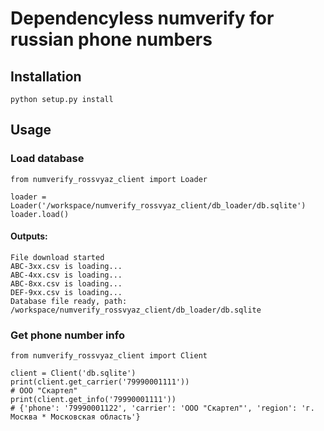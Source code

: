# Dependencyless numverify for russian phone numbers
## Installation
```
python setup.py install
```
## Usage

### Load database
```
from numverify_rossvyaz_client import Loader

loader = Loader('/workspace/numverify_rossvyaz_client/db_loader/db.sqlite')
loader.load()
```
#### Outputs:
```
File download started
ABC-3xx.csv is loading...
ABC-4xx.csv is loading...
ABC-8xx.csv is loading...
DEF-9xx.csv is loading...
Database file ready, path: /workspace/numverify_rossvyaz_client/db_loader/db.sqlite
```
### Get phone number info
```
from numverify_rossvyaz_client import Client

client = Client('db.sqlite')
print(client.get_carrier('79990001111'))
# ООО "Скартел"
print(client.get_info('79990001111'))
# {'phone': '79990001122', 'carrier': 'ООО "Скартел"', 'region': 'г. Москва * Московская область'}
```